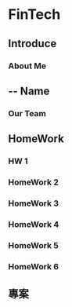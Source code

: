 # FinTech

## Introduce

### About Me
-- Name
-- 

### Our Team

## HomeWork
### HW 1

### HomeWork 2

### HomeWork 3

### HomeWork 4

### HomeWork 5

### HomeWork 6

## 專案
